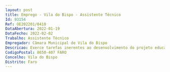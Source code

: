 ```yaml
--- 
layout: post
title: Emprego - Vila do Bispo - Assistente Técnico
Id: 93154
Ref: OE202201/0410
DataAbertura: 2022-01-19
DataFecho: 2022-02-02
Trabalho: Assistente Técnico
Empregador: Câmara Municipal de Vila do Bispo
Descricao: Exerce tarefas inerentes ao desenvolvimento do projeto educativo da escola, ao exercício de funções de apoio a alunos, docentes e encarregados de educação nos períodos letivos sempre que solicitado, e durante a componente de apoio à família, assegurando assim, também, o apoio nos períodos não letivos, numa estreita colaboração no processo educativo, desempenhando, nomeadamente, as seguintes funções  Participar em ações que visem o desenvolvimento pessoal e cívico de crianças  exercer tarefas de apoio à atividade docente de âmbito curricular  exercer tarefas de enquadramento e acompanhamento de crianças e jovens nomeadamente no âmbito socioeducativo e de apoio à família  vigilância e acompanhamento das crianças nos transportes escolares, e nos diversos espaços por elas frequentados e zelar pela conservação e limpeza e boa utilização das instalações e equipamentos.
CodigoPostal: 8650-407 FARO
Concelho: Vila do Bispo
Distrito: Faro
--- 
```

